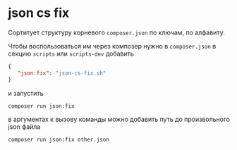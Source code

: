 # json cs fix #

Сортитует структуру корневого `composer.json` по ключам, по алфавиту.

Чтобы воспользоваться им через композер нужно в `composer.json` в секцию `scripts` или `scripts-dev` добавить 

```json
{
   "json:fix": "json-cs-fix.sh"
}
```

и запустить

```bash
composer run json:fix
```

в аргументах к вызову команды можно добавить путь до произвольного json файла 

```bash
composer run json:fix other.json
```
